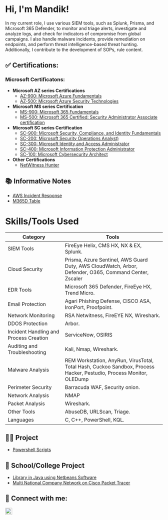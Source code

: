 <h1>Hi, I'm Mandik!</h1> In my current role, I use various SIEM tools, such as Splunk, Prisma, and Microsoft 365 Defender, to monitor and triage alerts, investigate and analyze logs, and check for indicators of compromise from global campaigns. I also handle malware incidents, provide remediation on endpoints, and perform threat intelligence-based threat hunting. Additionally, I contribute to the development of SOPs, rule content.


<h2>✅ Certifications:</h2>

 <h3>Microsoft Certificatons:</h3>

- <b>Microsoft AZ series Certifications</b>
  - [AZ-900: Microsoft Azure Fundamentals](https://learn.microsoft.com/en-us/certifications/exams/az-900/)
  - [AZ-500: Microsoft Azure Security Technologies](https://learn.microsoft.com/en-us/certifications/exams/az-500/)
- <b>Microsoft MS series Certification</b>
  - [MS-900: Microsoft 365 Fundamentals](https://learn.microsoft.com/en-us/certifications/exams/ms-900/)
  - [MS-500: Microsoft 365 Certified: Security Administrator Associate certification](https://learn.microsoft.com/en-us/training/paths/implement-manage-identity-access/)
- <b>Microsoft SC series Certification</b>
  - [SC-900: Microsoft Security, Compliance, and Identity Fundamentals](https://learn.microsoft.com/en-us/certifications/exams/sc-900/)
  - [SC-200: Microsoft Security Operations Analyst)](https://learn.microsoft.com/en-us/certifications/exams/sc-200/)
  - [SC-300: Microsoft Identity and Access Administrator](https://learn.microsoft.com/en-us/certifications/exams/sc-300/)
  - [SC-400: Microsoft Information Protection Administrator](https://learn.microsoft.com/en-us/certifications/exams/sc-400/)
  - [SC-100: Microsoft Cybersecurity Architect](https://learn.microsoft.com/en-us/certifications/exams/sc-100/)
- <b>Other Certifications</b>
  - [NetWitness Hunter](https://www.credly.com/badges/8ecb89f4-5fef-45b4-9e06-521f70ca5e63/linked_in_profile)
 
<h2>📚 Informative Notes</h2>

- [AWS Incident Response](https://github.com/mandikgoyal/AWS_Incident_Response)
- [M365D Table](https://github.com/mandikgoyal/M365D_table)

# Skills/Tools Used

| Category                          | Tools                                                                                      |
|-----------------------------------|---------------------------------------------------------------------------------------------|
| SIEM Tools                        | FireEye Helix, CMS HX, NX & EX, Splunk.                                                      |
| Cloud Security                    | Prisma, Azure Sentinel, AWS Guard Duty, AWS CloudWatch, Arbor, Defender, O365, Command Center, Zscaler |
| EDR Tools                         | Microsoft 365 Defender, FireEye HX, Trend Micro.                                           |
| Email Protection                  | Agari Phishing Defense, CISCO ASA, IronPort, Proofpoint.                                   |
| Network Monitoring                | RSA Netwitness, FireEYE NX, Wireshark.                                                     |
| DDOS Protection                   | Arbor.                                                                                      |
| Incident Handling and Process Creation | ServiceNow, OSIRIS                                                                       |
| Auditing and Troubleshooting      | Kali, Nmap, Wireshark.                                                                      |
| Malware Analysis                  | REM Workstation, AnyRun, VirusTotal, Total Hash, Cuckoo Sandbox, Process Hacker, Pestudio, Process Monitor, OLEDump |
| Perimeter Security                | Barracuda WAF, Security onion.                                                             |
| Network Analysis                  | NMAP                                                                                        |
| Packet Analysis                   | Wireshark.                                                                                 |
| Other Tools                       | AbuseDB, URLScan, Triage.                                                                   |
| Languages                         | C, C++, PowerShell, KQL.                                                                   |

    
<h2>👨‍💻 Project</h2>

- [Powershell Scripts](https://github.com/mandikgoyal/Powershell_scripts)

<h2>🏫 School/College Project</h2>

- [Library in Java using Netbeans Software](https://github.com/mandikgoyal/Library-Java-Project-Netbeans)
- [Multi National Company Network on Cisco Packet Tracer](https://github.com/mandikgoyal/MNC-Network/tree/main)

<h2> 🤳 Connect with me:</h2>

[<img align="left" alt="JoshMadakor | LinkedIn" width="22px" src="https://cdn.jsdelivr.net/npm/simple-icons@v3/icons/linkedin.svg" />][linkedin]

[linkedin]: https://linkedin.com/in/mandikgoyal
